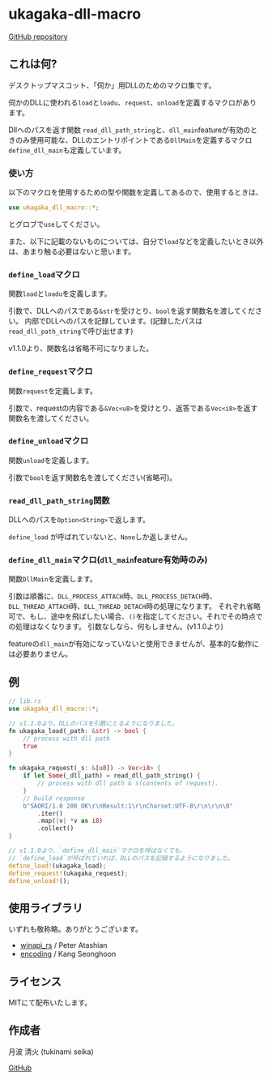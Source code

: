 # ukagaka-dll-macro

[GitHub repository](https://github.com/tukinami/ukagaka-dll-macro)

## これは何?

デスクトップマスコット、「伺か」用DLLのためのマクロ集です。

伺かのDLLに使われる`load`と`loadu`、`request`、`unload`を定義するマクロがあります。

Dllへのパスを返す関数 `read_dll_path_string`と、`dll_main`featureが有効のときのみ使用可能な、DLLのエントリポイントである`DllMain`を定義するマクロ`define_dll_main`も定義しています。

### 使い方

以下のマクロを使用するための型や関数を定義してあるので、使用するときは、

```rust
use ukagaka_dll_macro::*;
```

とグロブで`use`してください。

また、以下に記載のないものについては、自分で`load`などを定義したいとき以外は、あまり触る必要はないと思います。

### `define_load`マクロ

関数`load`と`loadu`を定義します。

引数で、DLLへのパスである`&str`を受けとり、`bool`を返す関数名を渡してください。
内部でDLLへのパスを記録しています。(記録したパスは`read_dll_path_string`で呼び出せます)

v1.1.0より、関数名は省略不可になりました。

### `define_request`マクロ

関数`request`を定義します。

引数で、requestの内容である`&Vec<u8>`を受けとり、返答である`Vec<i8>`を返す関数名を渡してください。

### `define_unload`マクロ

関数`unload`を定義します。

引数で`bool`を返す関数名を渡してください(省略可)。

### `read_dll_path_string`関数

DLLへのパスを`Option<String>`で返します。

`define_load` が呼ばれていないと、`None`しか返しません。

### `define_dll_main`マクロ(`dll_main`feature有効時のみ)

関数`DllMain`を定義します。

引数は順番に、`DLL_PROCESS_ATTACH`時、`DLL_PROCESS_DETACH`時、`DLL_THREAD_ATTACH`時、`DLL_THREAD_DETACH`時の処理になります。
それぞれ省略可で、もし、途中を飛ばしたい場合、`()`を指定してください。それでその時点での処理はなくなります。
引数なしなら、何もしません。(v1.1.0より)

featureの`dll_main`が有効になっていないと使用できませんが、基本的な動作には必要ありません。

## 例

```rust
// lib.rs
use ukagaka_dll_macro::*;

// v1.1.0より、DLLのパスを引数にとるようになりました。
fn ukagaka_load(_path: &str) -> bool {
    // process with dll path
    true
}

fn ukagaka_request(_s: &[u8]) -> Vec<i8> {
    if let Some(_dll_path) = read_dll_path_string() {
        // process with dll path & s(contents of request).
    }
    // build response
    b"SAORI/1.0 200 OK\r\nResult:1\r\nCharset:UTF-8\r\n\r\n\0"
        .iter()
        .map(|v| *v as i8)
        .collect()
}

// v1.1.0より、`define_dll_main`マクロを呼ばなくても、
// `define_load`が呼ばれていれば、DLLのパスを記録するようになりました。
define_load!(ukagaka_load);
define_request!(ukagaka_request);
define_unload!();
```

## 使用ライブラリ

いずれも敬称略。ありがとうございます。

+ [winapi\_rs](https://github.com/retep998/winapi-rs) / Peter Atashian
+ [encoding](https://github.com/lifthrasiir/rust-encoding) / Kang Seonghoon

## ライセンス

MITにて配布いたします。

## 作成者

月波 清火 (tukinami seika)

[GitHub](https://github.com/tukinami)
